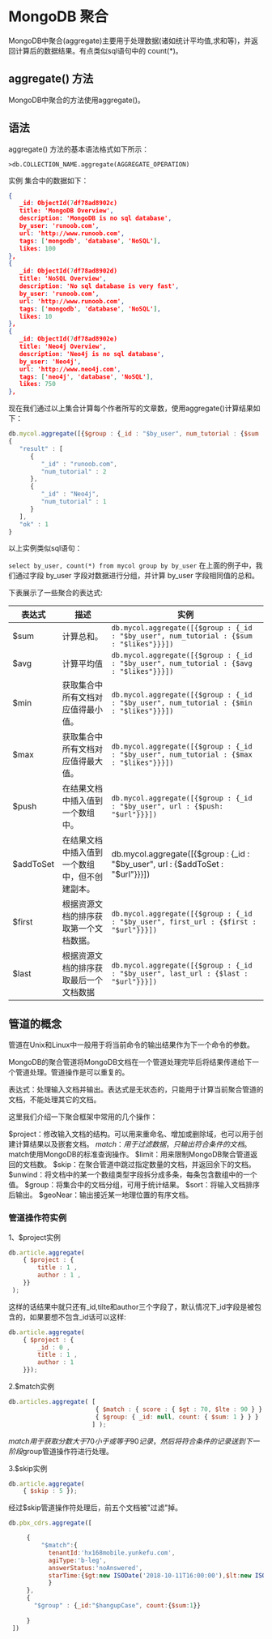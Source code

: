 # MongoDB 聚合

MongoDB中聚合(aggregate)主要用于处理数据(诸如统计平均值,求和等)，并返回计算后的数据结果。有点类似sql语句中的 count(*)。

## aggregate() 方法
MongoDB中聚合的方法使用aggregate()。

## 语法
aggregate() 方法的基本语法格式如下所示：

`>db.COLLECTION_NAME.aggregate(AGGREGATE_OPERATION)`

实例
集合中的数据如下：
```json
{
   _id: ObjectId(7df78ad8902c)
   title: 'MongoDB Overview', 
   description: 'MongoDB is no sql database',
   by_user: 'runoob.com',
   url: 'http://www.runoob.com',
   tags: ['mongodb', 'database', 'NoSQL'],
   likes: 100
},
{
   _id: ObjectId(7df78ad8902d)
   title: 'NoSQL Overview', 
   description: 'No sql database is very fast',
   by_user: 'runoob.com',
   url: 'http://www.runoob.com',
   tags: ['mongodb', 'database', 'NoSQL'],
   likes: 10
},
{
   _id: ObjectId(7df78ad8902e)
   title: 'Neo4j Overview', 
   description: 'Neo4j is no sql database',
   by_user: 'Neo4j',
   url: 'http://www.neo4j.com',
   tags: ['neo4j', 'database', 'NoSQL'],
   likes: 750
},
```

现在我们通过以上集合计算每个作者所写的文章数，使用aggregate()计算结果如下：

```js
db.mycol.aggregate([{$group : {_id : "$by_user", num_tutorial : {$sum : 1}}}])
{
   "result" : [
      {
         "_id" : "runoob.com",
         "num_tutorial" : 2
      },
      {
         "_id" : "Neo4j",
         "num_tutorial" : 1
      }
   ],
   "ok" : 1
}
```
以上实例类似sql语句：

 `select by_user, count(*) from mycol group by by_user`
在上面的例子中，我们通过字段 by_user 字段对数据进行分组，并计算 by_user 字段相同值的总和。

下表展示了一些聚合的表达式:

|表达式|	描述|	实例|
|-----|-----|-----|
|$sum|	计算总和。|	`db.mycol.aggregate([{$group : {_id : "$by_user", num_tutorial : {$sum : "$likes"}}}])`|
|$avg|	计算平均值|	`db.mycol.aggregate([{$group : {_id : "$by_user", num_tutorial : {$avg : "$likes"}}}])`|
|$min|	获取集合中所有文档对应值得最小值。|	`db.mycol.aggregate([{$group : {_id : "$by_user", num_tutorial : {$min : "$likes"}}}])`|
|$max|	获取集合中所有文档对应值得最大值。|	`db.mycol.aggregate([{$group : {_id : "$by_user", num_tutorial : {$max : "$likes"}}}])`|
|$push|	在结果文档中插入值到一个数组中。|	`db.mycol.aggregate([{$group : {_id : "$by_user", url : {$push: "$url"}}}])`|
|$addToSet|	在结果文档中插入值到一个数组中，但不创建副本。|	db.mycol.aggregate([{$group : {_id : "$by_user", url : {$addToSet : "$url"}}}])|
|$first|	根据资源文档的排序获取第一个文档数据。|	`db.mycol.aggregate([{$group : {_id : "$by_user", first_url : {$first : "$url"}}}])`|
|$last|	根据资源文档的排序获取最后一个文档数据|	`db.mycol.aggregate([{$group : {_id : "$by_user", last_url : {$last : "$url"}}}])`|

## 管道的概念

管道在Unix和Linux中一般用于将当前命令的输出结果作为下一个命令的参数。

MongoDB的聚合管道将MongoDB文档在一个管道处理完毕后将结果传递给下一个管道处理。管道操作是可以重复的。

表达式：处理输入文档并输出。表达式是无状态的，只能用于计算当前聚合管道的文档，不能处理其它的文档。

这里我们介绍一下聚合框架中常用的几个操作：

$project：修改输入文档的结构。可以用来重命名、增加或删除域，也可以用于创建计算结果以及嵌套文档。
$match：用于过滤数据，只输出符合条件的文档。$match使用MongoDB的标准查询操作。
$limit：用来限制MongoDB聚合管道返回的文档数。
$skip：在聚合管道中跳过指定数量的文档，并返回余下的文档。
$unwind：将文档中的某一个数组类型字段拆分成多条，每条包含数组中的一个值。
$group：将集合中的文档分组，可用于统计结果。
$sort：将输入文档排序后输出。
$geoNear：输出接近某一地理位置的有序文档。

### 管道操作符实例
1、$project实例
```js
db.article.aggregate(
    { $project : {
        title : 1 ,
        author : 1 ,
    }}
 );
 ```
这样的话结果中就只还有_id,tilte和author三个字段了，默认情况下_id字段是被包含的，如果要想不包含_id话可以这样:
```js
db.article.aggregate(
    { $project : {
        _id : 0 ,
        title : 1 ,
        author : 1
    }});
```
2.$match实例
```js
db.articles.aggregate( [
                        { $match : { score : { $gt : 70, $lte : 90 } } },
                        { $group: { _id: null, count: { $sum: 1 } } }
                       ] );
```
$match用于获取分数大于70小于或等于90记录，然后将符合条件的记录送到下一阶段$group管道操作符进行处理。

3.$skip实例
```js
db.article.aggregate(
    { $skip : 5 });
```
经过$skip管道操作符处理后，前五个文档被"过滤"掉。

```javascript
db.pbx_cdrs.aggregate([

     {
         "$match":{
           tenantId:'hx168mobile.yunkefu.com',
           agiType:'b-leg',
           answerStatus:'noAnswered',
           starTime:{$gt:new ISODate('2018-10-11T16:00:00'),$lt:new ISODate('2018-10-12T16:00:00')}
           }
     },
     {
       "$group" : {_id:"$hangupCase", count:{$sum:1}}
   
     }
 ])
 ```